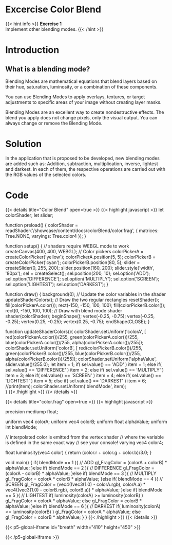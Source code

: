 # Excercise Color Blend

{{< hint info >}}
**Exercise 1**  
Implement other blending modes.
{{< /hint >}}

# Introduction
## What is a blending mode?
Blending Modes are mathematical equations that blend layers based on their hue, saturation, luminosity, or a combination of these components.

You can use Blending Modes to apply overlays, textures, or target adjustments to specific areas of your image without creating layer masks.

Blending Modes are an excellent way to create nondestructive effects. The blend you apply does not change pixels, only the visual output. You can always change or remove the Blending Mode.

# Solution
In the application that is proposed to be developed, new blending modes are added such as:
Addition, subtraction, multiplication, inverse, lightest and darkest. In each of them, the respective operations are carried out with the RGB values ​​of the selected colors.

# Code


{{< details title="Color Blend" open=true >}}
{{< highlight javascript >}}
let colorShader;
let slider;

function preload() {
   colorShader = readShader('/showcase/content/docs/colorBlend/color.frag',
                          { matrices: Tree.NONE, varyings: Tree.color4 });
}

function setup() {
  // shaders require WEBGL mode to work
  createCanvas(400, 400, WEBGL);
  // Color pickers
  colorPickerA = createColorPicker('yellow');
  colorPickerA.position(5, 5);
  colorPickerB = createColorPicker('cyan');
  colorPickerB.position(80, 5);
  slider = createSlider(0, 255, 200);
  slider.position(160, 200);
  slider.style('width', '80px');
  sel = createSelect();
  sel.position(200, 10);
  sel.option('ADD');
  sel.option('DIFFERENCE');
  sel.option('MULTIPLY');
  sel.option('SCREEN');
  sel.option('LIGHTEST');
  sel.option('DARKEST');
}

function draw() {
  background(0);
  // Update the color variables in the shader
  updateShaderColors();
  // Draw the two regular rectangles
  resetShader();
  fill(colorPickerA.color());
  rect(-150, -150, 100, 100);
  fill(colorPickerB.color());
  rect(0, -150, 100, 100);
  // Draw with blend mode shader
  shader(colorShader);
  beginShape();
  vertex(-0.25, -0.75);
  vertex(-0.25, -0.25);
  vertex(0.25, -0.25);
  vertex(0.25, -0.75);
  endShape(CLOSE);
}

function updateShaderColors(){
    colorShader.setUniform('colorA', [ red(colorPickerA.color())/255,
                                        green(colorPickerA.color())/255,
                                        blue(colorPickerA.color())/255,
                                        alpha(colorPickerA.color())/255]);
    colorShader.setUniform('colorB', [  red(colorPickerB.color())/255,
                                        green(colorPickerB.color())/255,
                                        blue(colorPickerB.color())/255,
                                        alpha(colorPickerB.color())/255]);
    colorShader.setUniform('alphaValue', slider.value()/255.0);
    let item = 1;
    if( sel.value() == 'ADD' ) item = 1;
    else if( sel.value() == 'DIFFERENCE' ) item = 2;
    else if( sel.value() == 'MULTIPLY' ) item = 3;
    else if( sel.value() == 'SCREEN' ) item = 4;
    else if( sel.value() == 'LIGHTEST' ) item = 5;
    else if( sel.value() == 'DARKEST' ) item = 6;
    //print(item);
    colorShader.setUniform('blendMode', item);                                      
}
{{< /highlight >}}
{{< /details >}} 

{{< details title="color.frag" open=true >}}
{{< highlight javascript >}}

precision mediump float;

uniform vec4 colorA;
uniform vec4 colorB;
uniform float alphaValue;
uniform int blendMode;

// interpolated color is emitted from the vertex shader
// where the variable is defined in the same exact way
// see your console!
varying vec4 color4;

float luminosity(vec4 color) {
  return (color.r + color.g + color.b)/3.0;
}

void main() {
  if( blendMode == 1 ){ // ADD
    gl_FragColor = (colorA + colorB) * alphaValue;
  }else if( blendMode == 2 ){ // DIFFERENCE
    gl_FragColor = (colorA - colorB) * alphaValue;
  }else if( blendMode == 3 ){ // MULTIPLY
    gl_FragColor = colorA * colorB * alphaValue;
  }else if( blendMode == 4 ){ // SCREEN
    gl_FragColor = (vec4((vec3(1.0) - colorA.rgb), colorA.a) * vec4((vec3(1.0) - colorB.rgb), colorB.a)) * alphaValue;
  }else if( blendMode == 5 ){ // LIGHTEST
    if( luminosity(colorA) >= luminosity(colorB) ) gl_FragColor = colorA * alphaValue;
    else gl_FragColor = colorB * alphaValue;
  }else if( blendMode == 6 ){ // DARKEST
    if( luminosity(colorA) <= luminosity(colorB) ) gl_FragColor = colorA * alphaValue;
    else gl_FragColor = colorB * alphaValue;
  }
}
{{< /highlight >}}
{{< /details >}} 


{{< p5-global-iframe id="breath" width="410" height="450" >}}
<script src="https://cdnjs.cloudflare.com/ajax/libs/p5.js/1.5.0/p5.js"></script>
<script src=https://cdn.jsdelivr.net/gh/VisualComputing/p5.treegl/p5.treegl.min.js></script>
<script src="https://cdnjs.cloudflare.com/ajax/libs/p5.js/1.5.0/addons/p5.sound.min.js"></script>
<script src="/showcase/docs/colorBlend/app.js"></script>
{{< /p5-global-iframe >}}